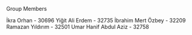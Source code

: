 Group Members

İkra Orhan - 30696
Yiğit Ali Erdem - 32735
İbrahim Mert Özbey - 32209
Ramazan Yıldırım - 32501
Umar Hanif Abdul Aziz - 32758